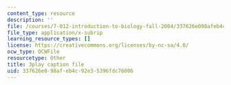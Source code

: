 ```yaml
---
content_type: resource
description: ''
file: /courses/7-012-introduction-to-biology-fall-2004/337626e098afeb4c92e35396fdc76006_9WwJr2yrv2I.srt
file_type: application/x-subrip
learning_resource_types: []
license: https://creativecommons.org/licenses/by-nc-sa/4.0/
ocw_type: OCWFile
resourcetype: Other
title: 3play caption file
uid: 337626e0-98af-eb4c-92e3-5396fdc76006
---
```

